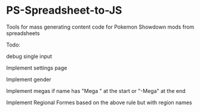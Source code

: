 # PS-Spreadsheet-to-JS
Tools for mass generating content code for Pokemon Showdown mods from spreadsheets

Todo:

debug single input

Implement settings page

Implement gender

Implement megas if name has "Mega " at the start or "-Mega" at the end

Implement Regional Formes based on the above rule but with region names